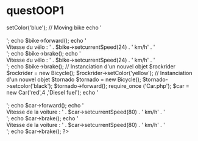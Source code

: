 # questOOP1
<?php

require_once 'Bicycle.php';
$bike = new Bicycle();




$bike->setColor('blue');


// Moving bike
echo '<br><br>';

echo $bike->forward();

echo '<br> Vitesse du vélo : ' . $bike->setcurrentSpeed(24) . ' km/h' . '<br>';

echo $bike->brake();

echo '<br> Vitesse du vélo : ' . $bike->setcurrentSpeed(24) . ' km/h' . '<br>';

echo $bike->brake();

// Instanciation d'un nouvel objet $rockrider

$rockrider = new Bicycle();

$rockrider->setColor('yellow');


// Instanciation d'un nouvel objet $tornado

$tornado = new Bicycle();

$tornado->setcolor('black');

$tornado->forward();






require_once ('Car.php');
$car = new Car('red',4 ,'Diesel fuel');


echo '<br><br>';

echo $car->forward();

echo '<br> Vitesse de la voiture : ' . $car->setcurrentSpeed(80) . ' km/h' . '<br>';

echo $car->brake();

echo '<br> Vitesse de la voiture : ' . $car->setcurrentSpeed(80) . ' km/h' . '<br>';

echo $car->brake();

?>
